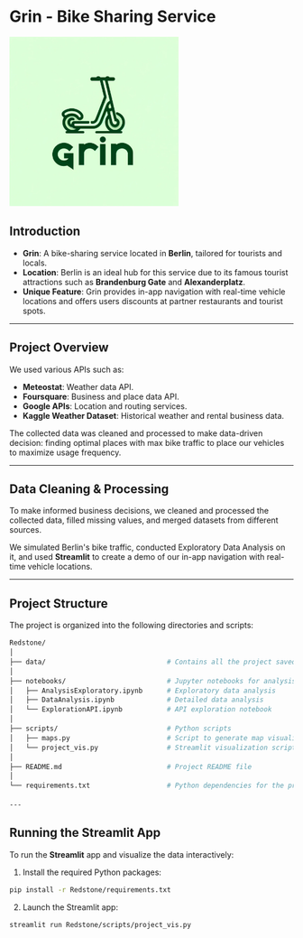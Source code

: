 # Grin - Bike Sharing Service

<img src="data/grin_logo.png" alt="Grin Logo" width="300"/>

## Introduction

- **Grin**: A bike-sharing service located in **Berlin**, tailored for tourists and locals.
- **Location**: Berlin is an ideal hub for this service due to its famous tourist attractions such as **Brandenburg Gate** and **Alexanderplatz**.
- **Unique Feature**: Grin provides in-app navigation with real-time vehicle locations and offers users discounts at partner restaurants and tourist spots.

---

## Project Overview

We used various APIs such as:

- **Meteostat**: Weather data API.
- **Foursquare**: Business and place data API.
- **Google APIs**: Location and routing services.
- **Kaggle Weather Dataset**: Historical weather and rental business data.

The collected data was cleaned and processed to make data-driven decision: finding optimal places with max bike traffic to place our vehicles to maximize usage frequency.

---

## Data Cleaning & Processing

To make informed business decisions, we cleaned and processed the collected data, filled missing values, and merged datasets from different sources.

We simulated Berlin's bike traffic, conducted Exploratory Data Analysis on it, and used **Streamlit** to create a demo of our in-app navigation with real-time vehicle locations.

---

## Project Structure

The project is organized into the following directories and scripts:
```bash
Redstone/
│
├── data/                              # Contains all the project saved datasets
│
├── notebooks/                         # Jupyter notebooks for analysis and exploration
│   ├── AnalysisExploratory.ipynb      # Exploratory data analysis
│   ├── DataAnalysis.ipynb             # Detailed data analysis
│   └── ExplorationAPI.ipynb           # API exploration notebook
│
├── scripts/                           # Python scripts
│   ├── maps.py                        # Script to generate map visualizations
│   └── project_vis.py                 # Streamlit visualization script
│
├── README.md                          # Project README file
│
└── requirements.txt                   # Python dependencies for the project

---
```
## Running the Streamlit App

To run the **Streamlit** app and visualize the data interactively:

1. Install the required Python packages:
```bash
pip install -r Redstone/requirements.txt
```

2.	Launch the Streamlit app:
```bash
streamlit run Redstone/scripts/project_vis.py
```
